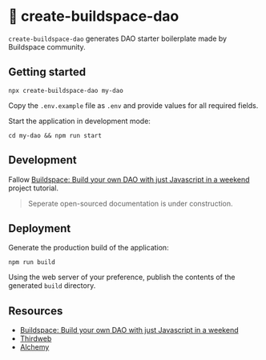 # 🦄 create-buildspace-dao

`create-buildspace-dao` generates DAO starter boilerplate made by Buildspace community. 


## Getting started

```
npx create-buildspace-dao my-dao
```

Copy the `.env.example` file as `.env` and provide values for all required fields.

Start the application in development mode:
```
cd my-dao && npm run start
```

## Development

Fallow [Buildspace: Build your own DAO with just Javascript in a weekend](https://app.buildspace.so/projects/COb520aae3-7925-42f4-a5e7-eaf718933766) project tutorial.

> Seperate open-sourced documentation is under construction.

## Deployment

Generate the production build of the application:
```
npm run build
```

Using the web server of your preference, publish the contents of the generated `build` directory.

## Resources
- [Buildspace: Build your own DAO with just Javascript in a weekend](https://app.buildspace.so/projects/COb520aae3-7925-42f4-a5e7-eaf718933766)
- [Thirdweb](https://thirdweb.com/)
- [Alchemy](https://www.alchemy.com/)